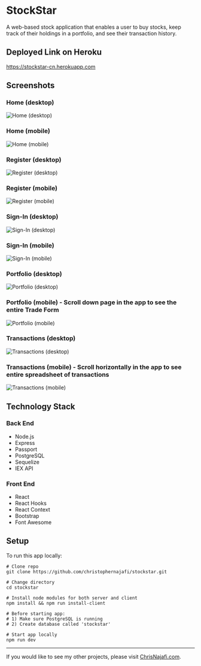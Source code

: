 # StockStar

A web-based stock application that enables a user to buy stocks, keep track of their holdings in a portfolio, and see their transaction history.

## Deployed Link on Heroku

<https://stockstar-cn.herokuapp.com>

<!-- ## Features -->
<!-- ### Back End -->
<!-- ### Front End -->

## Screenshots

### Home (desktop)

![Home (desktop)](/screenshots/home-desktop.png)

### Home (mobile)

![Home (mobile)](/screenshots/home-mobile.png)

### Register (desktop)

![Register (desktop)](/screenshots/register-desktop.png)

### Register (mobile)

![Register (mobile)](/screenshots/register-mobile.png)

### Sign-In (desktop)

![Sign-In (desktop)](/screenshots/sign-in-desktop.png)

### Sign-In (mobile)

![Sign-In (mobile)](/screenshots/sign-in-mobile.png)

### Portfolio (desktop)

![Portfolio (desktop)](/screenshots/portfolio-desktop.png)

### Portfolio (mobile) - Scroll down page in the app to see the entire Trade Form

![Portfolio (mobile)](/screenshots/portfolio-mobile.png)

### Transactions (desktop)

![Transactions (desktop)](/screenshots/transactions-desktop.png)

### Transactions (mobile) - Scroll horizontally in the app to see entire spreadsheet of transactions

![Transactions (mobile)](/screenshots/transactions-mobile.png)

## Technology Stack

### Back End

- Node.js
- Express
- Passport
- PostgreSQL
- Sequelize
- IEX API

### Front End

- React
- React Hooks
- React Context
- Bootstrap
- Font Awesome

## Setup

To run this app locally:

```shell
# Clone repo
git clone https://github.com/christophernajafi/stockstar.git

# Change directory
cd stockstar

# Install node modules for both server and client
npm install && npm run install-client

# Before starting app:
# 1) Make sure PostgreSQL is running
# 2) Create database called 'stockstar'

# Start app locally
npm run dev
```

---

If you would like to see my other projects, please visit [ChrisNajafi.com](https://www.chrisnajafi.com/).
